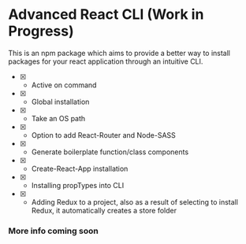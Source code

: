 # Advanced React CLI (Work in Progress)

This is an npm package which aims to provide a better way to install packages for your react application through an intuitive CLI.

- [X] - Active on command
- [X] - Global installation
- [X] - Take an OS path
- [X] - Option to add React-Router and Node-SASS
- [X] - Generate boilerplate function/class components
- [X] - Create-React-App installation
- [X] - Installing propTypes into CLI
- [X] - Adding Redux to a project, also as a result of selecting to install Redux, it automatically creates a store folder

### More info coming soon
